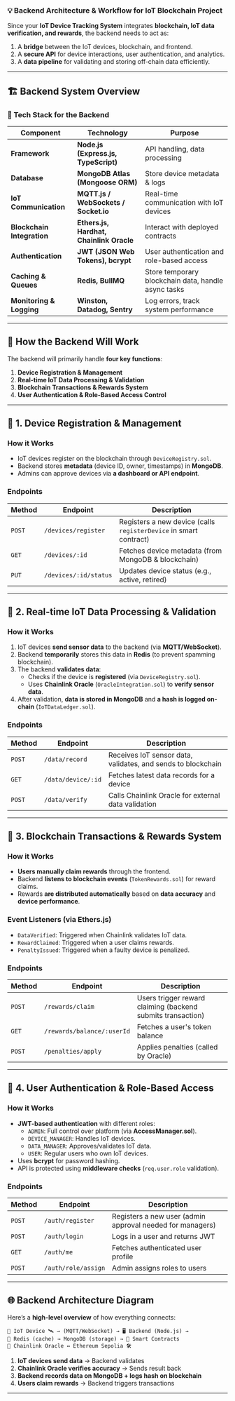 ### **💡 Backend Architecture & Workflow for IoT Blockchain Project**  

Since your **IoT Device Tracking System** integrates **blockchain, IoT data verification, and rewards**, the backend needs to act as:  
1. A **bridge** between the IoT devices, blockchain, and frontend.  
2. A **secure API** for device interactions, user authentication, and analytics.  
3. A **data pipeline** for validating and storing off-chain data efficiently.  

---

## **🏗️ Backend System Overview**  
### **📌 Tech Stack for the Backend**
| Component | Technology | Purpose |
|------------|------------|-----------|
| **Framework** | **Node.js (Express.js, TypeScript)** | API handling, data processing |
| **Database** | **MongoDB Atlas (Mongoose ORM)** | Store device metadata & logs |
| **IoT Communication** | **MQTT.js / WebSockets / Socket.io** | Real-time communication with IoT devices |
| **Blockchain Integration** | **Ethers.js, Hardhat, Chainlink Oracle** | Interact with deployed contracts |
| **Authentication** | **JWT (JSON Web Tokens), bcrypt** | User authentication and role-based access |
| **Caching & Queues** | **Redis, BullMQ** | Store temporary blockchain data, handle async tasks |
| **Monitoring & Logging** | **Winston, Datadog, Sentry** | Log errors, track system performance |

---

## **🚀 How the Backend Will Work**
The backend will primarily handle **four key functions**:  
1. **Device Registration & Management**  
2. **Real-time IoT Data Processing & Validation**  
3. **Blockchain Transactions & Rewards System**  
4. **User Authentication & Role-Based Access Control**

---

## **🔹 1. Device Registration & Management**
### **How it Works**
- IoT devices register on the blockchain through `DeviceRegistry.sol`.  
- Backend stores **metadata** (device ID, owner, timestamps) in **MongoDB**.  
- Admins can approve devices via **a dashboard or API endpoint**.

### **Endpoints**
| Method | Endpoint | Description |
|--------|----------|-------------|
| `POST` | `/devices/register` | Registers a new device (calls `registerDevice` in smart contract) |
| `GET` | `/devices/:id` | Fetches device metadata (from MongoDB & blockchain) |
| `PUT` | `/devices/:id/status` | Updates device status (e.g., active, retired) |

---

## **🔹 2. Real-time IoT Data Processing & Validation**
### **How it Works**
1. IoT devices **send sensor data** to the backend (via **MQTT/WebSocket**).  
2. Backend **temporarily** stores this data in **Redis** (to prevent spamming blockchain).  
3. The backend **validates data**:
   - Checks if the device is **registered** (via `DeviceRegistry.sol`).
   - Uses **Chainlink Oracle** (`OracleIntegration.sol`) to **verify sensor data**.
4. After validation, **data is stored in MongoDB** and **a hash is logged on-chain** (`IoTDataLedger.sol`).

### **Endpoints**
| Method | Endpoint | Description |
|--------|----------|-------------|
| `POST` | `/data/record` | Receives IoT sensor data, validates, and sends to blockchain |
| `GET` | `/data/device/:id` | Fetches latest data records for a device |
| `POST` | `/data/verify` | Calls Chainlink Oracle for external data validation |

---

## **🔹 3. Blockchain Transactions & Rewards System**
### **How it Works**
- **Users manually claim rewards** through the frontend.  
- Backend **listens to blockchain events** (`TokenRewards.sol`) for reward claims.  
- Rewards **are distributed automatically** based on **data accuracy** and **device performance**.

### **Event Listeners (via Ethers.js)**
- `DataVerified`: Triggered when Chainlink validates IoT data.  
- `RewardClaimed`: Triggered when a user claims rewards.  
- `PenaltyIssued`: Triggered when a faulty device is penalized.  

### **Endpoints**
| Method | Endpoint | Description |
|--------|----------|-------------|
| `POST` | `/rewards/claim` | Users trigger reward claiming (backend submits transaction) |
| `GET` | `/rewards/balance/:userId` | Fetches a user's token balance |
| `POST` | `/penalties/apply` | Applies penalties (called by Oracle) |

---

## **🔹 4. User Authentication & Role-Based Access**
### **How it Works**
- **JWT-based authentication** with different roles:  
  - `ADMIN`: Full control over platform (via **AccessManager.sol**).  
  - `DEVICE_MANAGER`: Handles IoT devices.  
  - `DATA_MANAGER`: Approves/validates IoT data.  
  - `USER`: Regular users who own IoT devices.  
- Uses **bcrypt** for password hashing.  
- API is protected using **middleware checks** (`req.user.role` validation).

### **Endpoints**
| Method | Endpoint | Description |
|--------|----------|-------------|
| `POST` | `/auth/register` | Registers a new user (admin approval needed for managers) |
| `POST` | `/auth/login` | Logs in a user and returns JWT |
| `GET` | `/auth/me` | Fetches authenticated user profile |
| `POST` | `/auth/role/assign` | Admin assigns roles to users |

---

## **🌐 Backend Architecture Diagram**
Here’s a **high-level overview** of how everything connects:

```plaintext
📡 IoT Device 🛰️ → (MQTT/WebSocket) → 🖥️ Backend (Node.js) → 
🔁 Redis (cache) → MongoDB (storage) → 📜 Smart Contracts 
🔄 Chainlink Oracle ↔ Ethereum Sepolia 🛠️
```

1. **IoT devices send data** → Backend validates  
2. **Chainlink Oracle verifies accuracy** → Sends result back  
3. **Backend records data on MongoDB + logs hash on blockchain**  
4. **Users claim rewards** → Backend triggers transactions  

---
